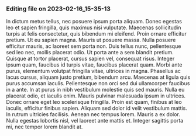 

### Editing file on 2023-02-16_15-35-13

In dictum metus tellus, nec posuere ipsum porta aliquam. Donec egestas leo et sapien fringilla, quis maximus nisi vulputate. Maecenas sollicitudin turpis at felis consectetur, quis bibendum mi eleifend. Proin ornare efficitur pretium. Ut eu sapien magna. Mauris ut posuere massa. Nulla posuere efficitur mauris, ac laoreet sem porta non. Duis tellus nunc, pellentesque sed leo nec, mollis placerat odio. Ut porta ante a sem blandit pretium. Quisque at tortor placerat, cursus sapien vel, consequat risus. Integer ipsum quam, faucibus id turpis vitae, faucibus placerat quam. Morbi ante purus, elementum volutpat fringilla vitae, ultrices in magna. Phasellus ac lacus cursus, aliquam justo pretium, bibendum arcu. Maecenas at ligula quis purus accumsan iaculis.
Pellentesque non orci sed dui ullamcorper faucibus in a ante. In at purus in nibh vestibulum molestie quis sed mauris. Nulla eu placerat odio, et iaculis enim. Mauris pulvinar malesuada ipsum in ultrices. Donec ornare eget leo scelerisque fringilla. Proin est quam, finibus at leo iaculis, efficitur finibus sapien. Aliquam sed dolor id velit vestibulum mattis. In rutrum ultricies facilisis. Aenean nec tempus lorem. Mauris a ex dolor. Nulla egestas lobortis nisl, vel laoreet ante mattis et. Integer sagittis porta mi, nec tempor lorem blandit at.


